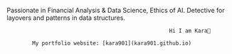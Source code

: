 Passionate in Financial Analysis & Data Science, Ethics of AI. Detective for layovers and patterns in data structures.
                                             
                
                                                       Hi I am Kara👋

            My portfolio website: [kara901](kara901.github.io)

                                                       



<!--
**KaRa901/KaRa901** is a ✨ _special_ ✨ repository because its `README.md` (this file) appears on your GitHub profile.

Here are some ideas to get you started:

- 🔭 I’m currently working on ...
- 🌱 I’m currently learning ...
- 👯 I’m looking to collaborate on ...
- 🤔 I’m looking for help with ...
- 💬 Ask me about ...
- 📫 How to reach me: ...
- 😄 Pronouns: ...
- ⚡ Fun fact: ...
-->



